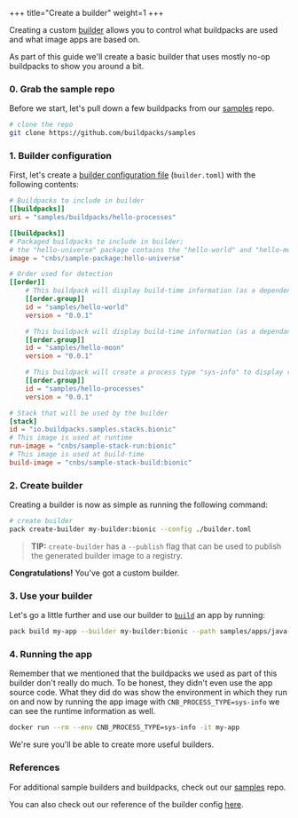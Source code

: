 +++
title="Create a builder"
weight=1
+++

Creating a custom [builder][builder] allows you to control what buildpacks are used and what image apps are based on.

<!--more-->

As part of this guide we'll create a basic builder that uses mostly no-op buildpacks to show you around a bit.

### 0. Grab the sample repo

Before we start, let's pull down a few buildpacks from our [samples][samples] repo.

```bash
# clone the repo
git clone https://github.com/buildpacks/samples
```

### 1. Builder configuration

First, let's create a [builder configuration file][builder-config] (`builder.toml`) with the following contents:

```toml
# Buildpacks to include in builder
[[buildpacks]]
uri = "samples/buildpacks/hello-processes"

[[buildpacks]]
# Packaged buildpacks to include in builder;
# the "hello-universe" package contains the "hello-world" and "hello-moon" buildpacks
image = "cnbs/sample-package:hello-universe"

# Order used for detection
[[order]]
    # This buildpack will display build-time information (as a dependency)
    [[order.group]]
    id = "samples/hello-world"
    version = "0.0.1"

    # This buildpack will display build-time information (as a dependant)
    [[order.group]]
    id = "samples/hello-moon"
    version = "0.0.1"

    # This buildpack will create a process type "sys-info" to display runtime information
    [[order.group]]
    id = "samples/hello-processes"
    version = "0.0.1"

# Stack that will be used by the builder
[stack]
id = "io.buildpacks.samples.stacks.bionic"
# This image is used at runtime
run-image = "cnbs/sample-stack-run:bionic"
# This image is used at build-time
build-image = "cnbs/sample-stack-build:bionic"
```

### 2. Create builder

Creating a builder is now as simple as running the following command:

```bash
# create builder
pack create-builder my-builder:bionic --config ./builder.toml
```

> **TIP:** `create-builder` has a `--publish` flag that can be used to publish the generated builder image to a registry.

**Congratulations!** You've got a custom builder.

### 3. Use your builder

Let's go a little further and use our builder to [`build`][build] an app by running:

```bash
pack build my-app --builder my-builder:bionic --path samples/apps/java-maven/
```

### 4. Running the app

Remember that we mentioned that the buildpacks we used as part of this builder don't really do much. To be honest, they
didn't even use the app source code. What they did do was show the environment in which they run on and now by running
the app image with `CNB_PROCESS_TYPE=sys-info` we can see the runtime information as well.

```bash
docker run --rm --env CNB_PROCESS_TYPE=sys-info -it my-app
```

We're sure you'll be able to create more useful builders.

### References

For additional sample builders and buildpacks, check out our [samples][samples] repo.

You can also check out our reference of the builder config [here][builder-config].

[build]: /docs/concepts/operations/build/
[builder]: /docs/concepts/components/builder/
[builder-config]: /docs/reference/builder-config/
[samples]: https://github.com/buildpacks/samples
